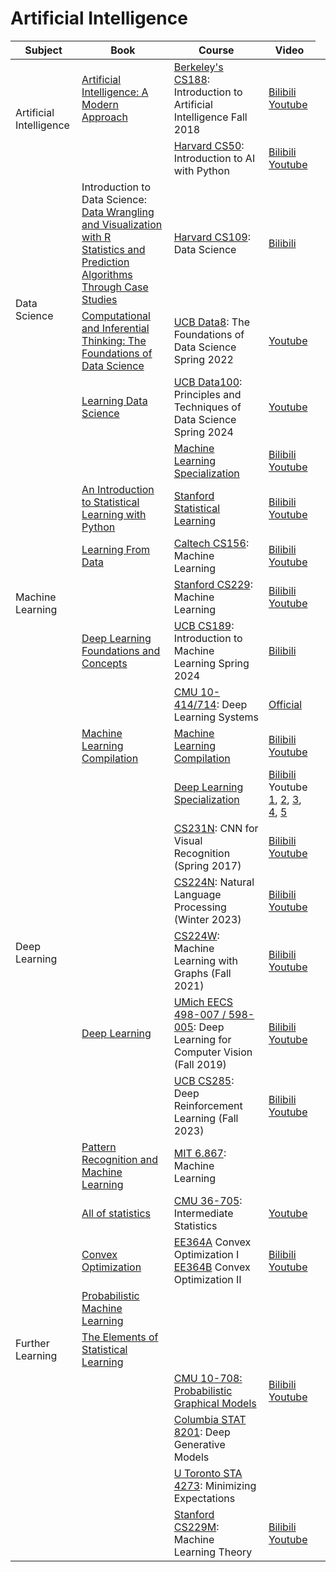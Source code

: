 <!DOCTYPE html>

<html lang="en">
    <body>
        <h1 id="ai">Artificial Intelligence</h1>
        <table class="centered">
            <thead>
                <tr>
                    <th>Subject</th>
                    <th>Book</th>
                    <th>Course</th>
                    <th>Video</th>
                </tr>
            </thead>
            <tbody>
                <tr>
                    <td rowspan="2">Artificial Intelligence</td>
                    <td class="recommend"><a href="http://aima.cs.berkeley.edu/" target="_blank">Artificial Intelligence: A Modern Approach</a></td>
                    <td>
                        <a href="https://berkeleyai.github.io/cs188-website/" target="_blank" class="recommend">Berkeley's CS188</a>: Introduction to Artificial Intelligence Fall 2018
                    </td>
                    <td>
                        <a href="https://www.bilibili.com/video/BV1vt41167c9/?share_source=copy_web&vd_source=bf4fe3323c05e39053acae4ea726b03a" target="_blank">Bilibili</a><br>
                        <a href="https://youtube.com/playlist?list=PLsOUugYMBBJENfZ3XAToMsg44W7LeUVhF&si=132yCOfeVhHoEmjk" target="_blank">Youtube</a>
                    </td>
                </tr>
                <tr>
                    <td></td>
                    <td>
                        <a href="https://cs50.harvard.edu/ai/2024/" target="_blank" class="recommend">Harvard CS50</a>: Introduction to AI with Python
                    </td>
                    <td>
                        <a href="https://www.bilibili.com/video/BV17K4y1678s/?share_source=copy_web&vd_source=bf4fe3323c05e39053acae4ea726b03a" target="_blank">Bilibili</a>
                        <a href="https://www.youtube.com/playlist?list=PLhQjrBD2T381PopUTYtMSstgk-hsTGkVm" target="_blank">Youtube</a>
                    </td>
                </tr>
                <tr>
                    <td rowspan=3>Data Science</td>
                    <td>Introduction to Data Science:<br>
                        <a href="https://rafalab.dfci.harvard.edu/dsbook-part-1/" target="_blank">Data Wrangling and Visualization with R</a><br>
                        <a href="https://rafalab.dfci.harvard.edu/dsbook-part-2/" target="_blank">Statistics and Prediction Algorithms Through Case Studies</a>
                    </td>
                    <td>
                        <a href="http://cs109.org/" target="_blank">Harvard CS109</a>: Data Science
                    </td>
                    <td>
                        <a href="https://www.bilibili.com/video/BV1Mz4y1Q72a/?share_source=copy_web&vd_source=bf4fe3323c05e39053acae4ea726b03a" target="_blank">Bilibili</a>
                    </td>
                </tr>
                <tr>
                    <td><a href="https://inferentialthinking.com/chapters/intro.html">Computational and Inferential Thinking: The Foundations of Data Science</a></td>
                    <td>
                        <a href="http://www.data8.org/" target="_blank">UCB Data8</a>: The Foundations of Data Science Spring 2022
                    </td>
                    <td>
                        <a href="https://youtube.com/playlist?list=PL3juAj0fqNsLLBRFnTAby0VjByHoFb0qQ&si=OQuxcBsTO-wwZRsj" target="_blank">Youtube</a>
                    </td>
                </tr>
                <tr>
                    <td><a href="https://learningds.org/intro.html">Learning Data Science</a></td>
                    <td>
                        <a href="https://ds100.org/" target="_blank">UCB Data100</a>: Principles and Techniques of Data Science Spring 2024
                    </td>
                    <td>
                        <a href="https://youtube.com/playlist?list=PLQCcNQgUcDfpyNlB6sAsLHjxr3fcsakez&si=1ZuYDOP-Wwj6n-K8" target="_blank">Youtube</a>
                    </td>
                </tr>
                <tr>
                    <td rowspan="7">Machine Learning</td>
                    <td></td>
                    <td>
                        <a href="https://www.coursera.org/learn/machine-learning" target="_blank" class="finish">Machine Learning Specialization</a>
                    </td>
                    <td>
                        <a href="https://www.bilibili.com/video/BV1MN4y1S7DE/?share_source=copy_web&vd_source=bf4fe3323c05e39053acae4ea726b03a" target="_blank">Bilibili</a><br>
                        <a href="https://youtube.com/playlist?list=PLkDaE6sCZn6FNC6YRfRQc_FbeQrF8BwGI&si=WUQEGsHMdhAUpwRV" target="_blank">Youtube</a>
                    </td>
                </tr>
                <tr>
                    <td><a href="https://www.statlearning.com/" target="_blank" class="recommend">An Introduction to Statistical Learning with Python</a></td>
                    <td>
                        <a href="https://www.edx.org/learn/python/stanford-university-statistical-learning-with-python" target="_blank" class="recommend">Stanford Statistical Learning</a>
                    </td>
                    <td>
                        <a href="https://www.bilibili.com/video/BV1u4421A7ZU/?share_source=copy_web&vd_source=bf4fe3323c05e39053acae4ea726b03a" target="_blank">Bilibili</a><br>
                        <a href="https://youtube.com/playlist?list=PLoROMvodv4rPP6braWoRt5UCXYZ71GZIQ&si=l_i9d84uC-T_LL1r" target="_blank">Youtube</a>
                    </td>
                </tr>
                <tr>
                    <td><a href="https://work.caltech.edu/telecourse" target="_blank">Learning From Data</a></td>
                    <td> 
                        <a href="https://work.caltech.edu/telecourse" target="_blank">Caltech CS156</a>: Machine Learning
                    </td>
                    <td>
                        <a href="https://www.bilibili.com/video/BV13x411D7TU/?share_source=copy_web&vd_source=bf4fe3323c05e39053acae4ea726b03a" target="_blank">Bilibili</a><br>
                        <a href="https://youtube.com/playlist?list=PLD63A284B7615313A&si=ss95VPlQY4VgiiDK" target="_blank">Youtube</a>
                    </td>
                </tr>
                <tr>
                    <td></td>
                    <td>
                        <a href="https://cs229.stanford.edu/syllabus-autumn2018.html" target="_blank">Stanford CS229</a>: Machine Learning
                    </td>
                    <td>
                        <a href="https://www.bilibili.com/video/BV1f2421c7dT/?share_source=copy_web&vd_source=bf4fe3323c05e39053acae4ea726b03a" target="_blank">Bilibili</a><br>
                        <a href="https://youtube.com/playlist?list=PLoROMvodv4rMiGQp3WXShtMGgzqpfVfbU&si=es_1HMLhiBr6Fxe-" target="_blank">Youtube</a>
                    </td>
                </tr>
                <tr>
                    <td>
                        <a href="https://www.bishopbook.com/" target="_blank">Deep Learning Foundations and Concepts</a>
                    </td>
                    <td> 
                        <a href="https://eecs189.org/" target="_blank">UCB CS189</a>: Introduction to Machine Learning Spring 2024
                    </td>
                    <td>
                        <a href="https://www.bilibili.com/video/BV1CH4y1c7dZ/?share_source=copy_web&vd_source=bf4fe3323c05e39053acae4ea726b03a" target="_blank">Bilibili</a>
                    </td>
                </tr>
                <tr>
                    <td></td>
                    <td>
                        <a href="https://dlsyscourse.org/" target="_blank">CMU 10-414/714</a>: Deep Learning Systems
                    </td>
                    <td>
                        <a href="https://dlsyscourse.org/" target="_blank">Official</a>
                    </td>
                </tr>
                <tr>
                    <td><a href="https://mlc.ai/" target="_blank">Machine Learning Compilation</a></td>
                    <td>
                        <a href="https://mlc.ai/summer22/" target="_blank">Machine Learning Compilation</a>
                    </td>
                    <td>
                        <a href="https://www.bilibili.com/video/BV15v4y1g7EU/?share_source=copy_web&vd_source=bf4fe3323c05e39053acae4ea726b03a" target="_blank">Bilibili</a><br>
                        <a href="https://youtube.com/playlist?list=PLFxzvDFotCitb0dOv5SpNdK6t3Uu7tBRo&si=fZ3xGGwcx5ttKPff" target="_blank">Youtube</a>
                    </td>
                </tr>
                <tr>
                    <td rowspan="6">Deep Learning</td>
                    <td></td>
                    <td>
                        <a href="https://www.coursera.org/learn/depp-learning" target="_blank" class="recommend finish">Deep Learning Specialization</a>
                    </td>
                    <td>
                        <a href="https://www.bilibili.com/video/BV17c41197fP/?share_source=copy_web&vd_source=bf4fe3323c05e39053acae4ea726b03a" target="_blank">Bilibili</a><br>
                        Youtube
                        <a href="https://youtube.com/playlist?list=PLkDaE6sCZn6Ec-XTbcX1uRg2_u4xOEky0&si=a3RyTIekctBXCeMa" target="_blank">1</a>, 
                        <a href="https://youtube.com/playlist?list=PLkDaE6sCZn6Hn0vK8co82zjQtt3T2Nkqc&si=yLIZHQ8WvZkmJ1bO" target="_blank">2</a>, 
                        <a href="https://youtube.com/playlist?list=PLkDaE6sCZn6E7jZ9sN_xHwSHOdjUxUW_b&si=SgMUoPcAzi-fKQTe" target="_blank">3</a>, 
                        <a href="https://youtube.com/playlist?list=PLkDaE6sCZn6Gl29AoE31iwdVwSG-KnDzF&si=ypD-ywqe8ZHnyAQS" target="_blank">4</a>, 
                        <a href="https://youtube.com/playlist?list=PLkDaE6sCZn6F6wUI9tvS_Gw1vaFAx6rd6&si=loNqlQTxCl3HPFlE" target="_blank">5</a>
                    </td>
                </tr>
                <tr>
                    <td></td>
                    <td>
                        <a href="https://cs231n.stanford.edu/2017/" target="_blank">CS231N</a>: CNN for Visual Recognition (Spring 2017)
                    </td>
                    <td>
                        <a href="https://www.bilibili.com/video/BV1nJ411z7fe/?share_source=copy_web&vd_source=bf4fe3323c05e39053acae4ea726b03a" target="_blank">Bilibili</a><br>
                        <a href="https://youtube.com/playlist?list=PL3FW7Lu3i5JvHM8ljYj-zLfQRF3EO8sYv&si=XngeS10AijWZTmiX" target="_blank">Youtube</a>
                    </td>
                </tr>
                <tr>
                    <td></td>
                    <td>
                        <a href="https://web.stanford.edu/class/archive/cs/cs224n/cs224n.1234/" target="_blank">CS224N</a>: Natural Language Processing (Winter 2023)
                    </td>
                    <td>
                        <a href="https://www.bilibili.com/video/BV1d6421f7oW/?share_source=copy_web&vd_source=bf4fe3323c05e39053acae4ea726b03a" target="_blank">Bilibili</a><br>
                        <a href="https://youtube.com/playlist?list=PLoROMvodv4rMFqRtEuo6SGjY4XbRIVRd4&si=vNLmgGxVFda7zClE" target="_blank">Youtube</a>
                    </td>
                </tr>
                <tr>
                    <td></td>
                    <td>
                        <a href="http://snap.stanford.edu/class/cs224w-2021/" target="_blank">CS224W</a>: Machine Learning with Graphs (Fall 2021)
                    </td>
                    <td>
                        <a href="https://www.bilibili.com/video/BV1RZ4y1c7Co/?share_source=copy_web&vd_source=bf4fe3323c05e39053acae4ea726b03a" target="_blank">Bilibili</a><br>
                        <a href="https://youtube.com/playlist?list=PLoROMvodv4rPLKxIpqhjhPgdQy7imNkDn&si=QWCFPbObYZDN1FSF" target="_blank">Youtube</a>
                    </td>
                </tr>
                <tr>
                    <td><a href="https://www.deeplearningbook.org/" target="_blank">Deep Learning</a></td>
                    <td>
                        <a href="https://web.eecs.umich.edu/~justincj/teaching/eecs498/FA2019/" target="_blank">UMich EECS 498-007 / 598-005</a>: Deep Learning for Computer Vision (Fall 2019)
                    </td>
                    <td>
                        <a href="https://www.bilibili.com/video/BV18K4y117K4/?share_source=copy_web&vd_source=bf4fe3323c05e39053acae4ea726b03a" target="_blank">Bilibili</a><br>
                        <a href="https://youtube.com/playlist?list=PL5-TkQAfAZFbzxjBHtzdVCWE0Zbhomg7r&si=zF4MmB49KxGSzJcK" target="_blank">Youtube</a>
                    </td>
                </tr>
                <tr>
                    <td></td>
                    <td>
                        <a href="http://rail.eecs.berkeley.edu/deeprlcourse/" target="_blank">UCB CS285</a>: Deep Reinforcement Learning (Fall 2023)
                    </td>
                    <td>
                        <a href="https://www.bilibili.com/video/BV1qn4y1f71G/?share_source=copy_web&vd_source=bf4fe3323c05e39053acae4ea726b03a" target="_blank">Bilibili</a><br>
                        <a href="https://www.youtube.com/playlist?list=PL_iWQOsE6TfVYGEGiAOMaOzzv41Jfm_Ps" target="_blank">Youtube</a>
                    </td>
                </tr>
                <tr>
                    <td rowspan="9">Further Learning</td>
                    <td><a href="https://www.microsoft.com/en-us/research/publication/pattern-recognition-machine-learning/?msockid=3c1bf5de1eca67563ed4e1381f706600" target="_blank">Pattern Recognition and Machine Learning</a></td>
                    <td>
                        <a href="https://ocw.mit.edu/courses/6-867-machine-learning-fall-2006/" target="_blank">MIT 6.867</a>: Machine Learning
                    </td>
                    <td></td>
                </tr>
                <tr>
                    <td><a href="https://www.stat.cmu.edu/%7Elarry/all-of-statistics/" target="_blank">All of statistics</a></td>
                    <td>
                        <a href="https://www.stat.cmu.edu/~larry/=stat705/" target="_blank">CMU 36-705</a>: Intermediate Statistics
                    </td>
                    <td>
                        <a href="https://youtube.com/playlist?list=PL_Ig1a5kxu55KBWM3Su6-K352gQJcmEZd&si=OtlyW6vtD0XULGg9" target="_blank">Youtube</a>
                    </td>
                </tr>
                <tr>
                    <td><a href="https://web.stanford.edu/~boyd/cvxbook/" target="_blank">Convex Optimization</a></td>
                    <td>
                        <a href="https://see.stanford.edu/Course/EE364A" target="_blank">EE364A</a> Convex Optimization Ⅰ<br>
                        <a href="https://see.stanford.edu/Course/EE364B" target="_blank">EE364B</a> Convex Optimization Ⅱ
                    </td>
                    <td>
                        <a href="https://www.bilibili.com/video/BV1ct411i7j3/?share_source=copy_web&vd_source=bf4fe3323c05e39053acae4ea726b03a" target="_blank">Bilibili</a><br>
                        <a href="https://youtube.com/playlist?list=PL3940DD956CDF0622&si=4sQg5J4sC5kp3RcD" target="_blank">Youtube</a>
                    </td>
                </tr>
                <tr>
                    <td><a href="https://probml.github.io/pml-book/" target="_blank">Probabilistic Machine Learning</a></td>
                    <td></td>
                    <td></td>
                </tr>
                <tr>
                    <td><a href="https://hastie.su.domains/ElemStatLearn/" target="_blank">The Elements of Statistical Learning</a></td>
                    <td></td>
                    <td></td>
                </tr>
                <tr>
                    <td></td>
                    <td>
                        <a href="https://www.cs.cmu.edu/~pradeepr/courses/708/2020-fall/" target="_blank">CMU 10-708: Probabilistic Graphical Models</a>
                    </td>
                    <td>
                        <a href="https://www.bilibili.com/video/BV1Sw4m1Y7eZ/?share_source=copy_web&vd_source=bf4fe3323c05e39053acae4ea726b03a" target="_blank">Bilibili</a><br>
                        <a href="https://youtube.com/playlist?list=PLoZgVqqHOumTqxIhcdcpOAJOOimrRCGZn&si=h8uG3Q9CuMzhAxNa" target="_blank">Youtube</a>
                    </td>
                </tr>
                <tr>
                    <td></td>
                    <td>
                        <a href="http://stat.columbia.edu/~cunningham/teaching/GR8201/" target="_blank">Columbia STAT 8201</a>: Deep Generative Models
                    </td>
                    <td></td>
                    <td></td>
                </tr>
                <tr>
                    <td></td>
                    <td>
                        <a href="http://stat.columbia.edu/~cunningham/teaching/GR8201/" target="_blank">U Toronto STA 4273</a>: Minimizing Expectations
                    </td>
                    <td></td>
                    <td></td>
                </tr>
                <tr>
                    <td></td>
                    <td>
                        <a href="http://web.stanford.edu/class/stats214/" target="_blank">Stanford CS229M</a>: Machine Learning Theory
                    </td>
                    <td>
                        <a href="https://www.bilibili.com/video/BV1jT421r71m/?share_source=copy_web&vd_source=bf4fe3323c05e39053acae4ea726b03a" target="_blank">Bilibili</a><br>
                        <a href="https://youtube.com/playlist?list=PLoROMvodv4rP8nAmISxFINlGKSK4rbLKh&si=kYJTAAHznF5dhi01" target="_blank">Youtube</a>
                    </td>
                </tr>
            </tbody>
        </table>
    </body>
</html>